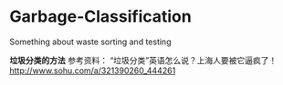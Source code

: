 # Garbage-Classification
Something about waste sorting and testing

**垃圾分类的方法**
参考资料：
“垃圾分类”英语怎么说？上海人要被它逼疯了！ http://www.sohu.com/a/321390260_444261
